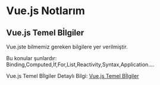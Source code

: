 # Vue.js Notlarım

## Vue.js Temel Bİlgiler
Vue.jste bilmemiz gereken bilgilere yer verilmiştir.

Bu konular şunlardır: Binding,Computed,İf,For,List,Reactivity,Syntax,Application....

 Vue.js Temel Bİlgiler Detaylı Bilgi: [Vue.js Temel Bİlgiler](https://github.com/kaankaltakkiran/Linux_notlarim/tree/main/vue.js_notlar%C4%B1m/temel_bilgiler)